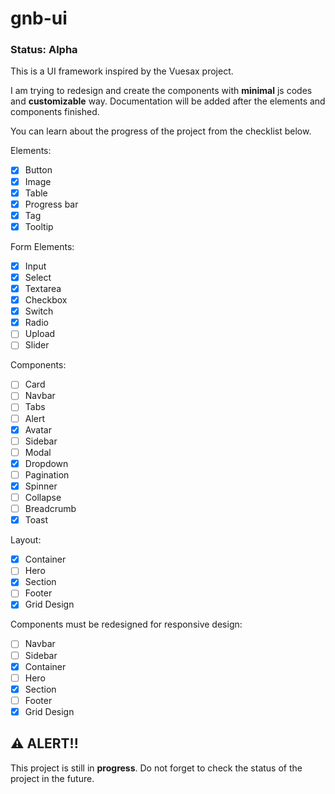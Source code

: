 # gnb-ui

### Status: Alpha

This is a UI framework inspired by the Vuesax project.

I am trying to redesign and create the components with **minimal** js codes and **customizable** way. Documentation will be added after the elements and components finished.

You can learn about the progress of the project from the checklist below.

Elements:

- [x] Button
- [x] Image
- [x] Table
- [x] Progress bar
- [x] Tag
- [x] Tooltip

Form Elements:

- [x] Input
- [x] Select
- [x] Textarea
- [x] Checkbox
- [x] Switch
- [x] Radio
- [ ] Upload
- [ ] Slider

Components:

- [ ] Card
- [ ] Navbar
- [ ] Tabs
- [ ] Alert
- [x] Avatar
- [ ] Sidebar
- [ ] Modal
- [x] Dropdown
- [ ] Pagination
- [x] Spinner
- [ ] Collapse
- [ ] Breadcrumb
- [x] Toast

Layout:

- [x] Container
- [ ] Hero
- [x] Section
- [ ] Footer
- [x] Grid Design

Components must be redesigned for responsive design:

- [ ] Navbar
- [ ] Sidebar
- [x] Container
- [ ] Hero
- [x] Section
- [ ] Footer
- [x] Grid Design

## ⚠️ ALERT!!

This project is still in **progress**. Do not forget to check the status of the project in the future.
